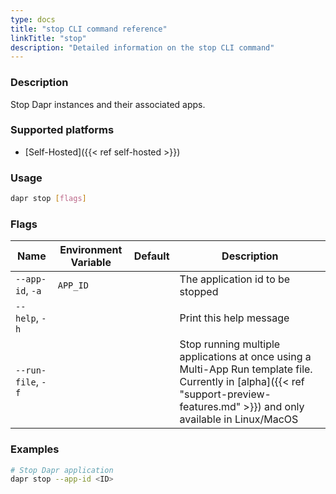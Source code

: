 ```yaml
---
type: docs
title: "stop CLI command reference"
linkTitle: "stop"
description: "Detailed information on the stop CLI command"
---
```


### Description

Stop Dapr instances and their associated apps.

### Supported platforms

- [Self-Hosted]({{< ref self-hosted >}})

### Usage

```bash
dapr stop [flags]
```

### Flags

| Name                 | Environment Variable | Default | Description                      |
| -------------------- | -------------------- | ------- | -------------------------------- |
| `--app-id`, `-a`     | `APP_ID`             |         | The application id to be stopped |
| `--help`, `-h`       |                      |         | Print this help message          |
| `--run-file`, `-f`   |                      |         | Stop running multiple applications at once using a Multi-App Run template file. Currently in [alpha]({{< ref "support-preview-features.md" >}}) and only available in Linux/MacOS |

### Examples

```bash
# Stop Dapr application
dapr stop --app-id <ID>
```
